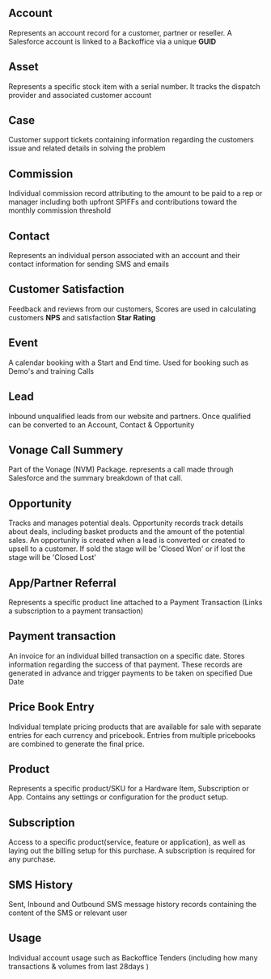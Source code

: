 ## Account
Represents an account record for a customer, partner or reseller. A Salesforce account is linked to a Backoffice via a unique **GUID**
## Asset
Represents a specific stock item with a serial number. It tracks the dispatch provider and associated customer account
## Case
Customer support tickets containing information regarding the customers issue and related details in solving the problem
## Commission 
Individual commission record attributing to the amount to be paid to a rep or manager including both upfront SPIFFs and contributions toward the monthly commission threshold
## Contact
Represents an individual person associated with an account and their contact information for sending SMS and emails
## Customer Satisfaction 
Feedback and reviews from our customers, Scores are used in calculating customers **NPS** and satisfaction **Star Rating**
## Event
A calendar booking with a Start and End time. Used for booking such as Demo's and training Calls
## Lead
Inbound unqualified leads from our website and partners. Once qualified can be converted to an Account, Contact & Opportunity
## Vonage Call Summery
Part of the Vonage (NVM) Package. represents a call made through Salesforce and the summary breakdown of that call.
## Opportunity 
Tracks and manages potential deals. Opportunity records track details about deals, including basket products and the amount of the potential sales. An opportunity is created when a lead is converted or created to upsell to a customer. If sold the stage will be 'Closed Won' or if lost the stage will be 'Closed Lost'
## App/Partner Referral
Represents a specific product line attached to a Payment Transaction (Links a subscription to a payment transaction)
## Payment transaction 
An invoice for an individual billed transaction on a specific date. Stores information regarding the success of that payment. These records are generated in advance and trigger payments to be taken on specified Due Date
## Price Book Entry
Individual template pricing products that are available for sale with separate entries for each currency and pricebook. Entries from multiple pricebooks are combined to generate the final price.
## Product 
Represents a specific product/SKU for a Hardware Item, Subscription or App. Contains any settings or configuration for the product setup.
## Subscription
Access to a specific product(service, feature or application), as well as laying out the billing setup for this purchase. A subscription is required for any purchase. 
## SMS History
Sent, Inbound and Outbound SMS message history records containing the content of the SMS or relevant user
## Usage 
Individual account usage such as Backoffice Tenders (including how many transactions & volumes from last 28days )